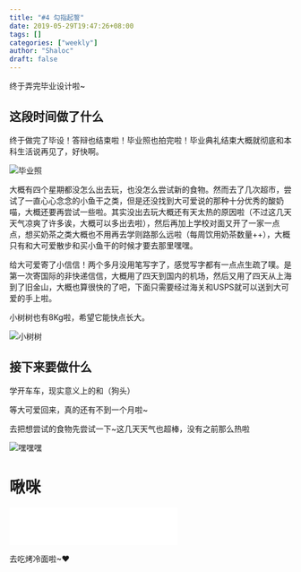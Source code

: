```yaml
---
title: "#4 勾指起誓"
date: 2019-05-29T19:47:26+08:00
tags: []
categories: ["weekly"]
author: "Shaloc"
draft: false
---
```


终于弄完毕业设计啦~

## 这段时间做了什么

终于做完了毕设！答辩也结束啦！毕业照也拍完啦！毕业典礼结束大概就彻底和本科生活说再见了，好快啊。

![毕业照](https://i.loli.net/2019/05/29/5cee7aff4ee5853072.jpg)

大概有四个星期都没怎么出去玩，也没怎么尝试新的食物。然而去了几次超市，尝试了一直心心念念的小鱼干之类，但是还没找到大可爱说的那种十分优秀的酸奶喵，大概还要再尝试一些啦。其实没出去玩大概还有天太热的原因啦（不过这几天天气凉爽了许多诶，大概可以多出去啦），然后再加上学校对面又开了一家一点点，想买奶茶之类大概也不用再去学则路那么远啦（每周饮用奶茶数量++），大概只有和大可爱散步和买小鱼干的时候才要去那里嘿嘿。

给大可爱寄了小信信！两个多月没用笔写字了，感觉写字都有一点点生疏了噗。是第一次寄国际的非快递信信，大概用了四天到国内的机场，然后又用了四天从上海到了旧金山，大概也算很快的了吧，下面只需要经过海关和USPS就可以送到大可爱的手上啦。

小树树也有8Kg啦，希望它能快点长大。

![小树树](https://i.loli.net/2019/05/29/5cee7b299765775880.png)

## 接下来要做什么

学开车车，现实意义上的和（狗头）

等大可爱回来，真的还有不到一个月啦~

去把想尝试的食物先尝试一下~这几天天气也超棒，没有之前那么热啦

![嘿嘿嘿](https://i.loli.net/2019/05/29/5cee7ac492c2d62415.jpg)

# 啾咪

<iframe name="netease-music" frameborder="no" border="0" marginwidth="0" marginheight="0" height=66 src="//music.163.com/outchain/player?type=2&id=1350160463&auto=1&height=66"></iframe>

去吃烤冷面啦~❤
